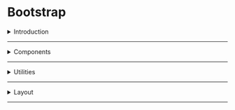 # Bootstrap

<details>
<summary>Introduction</summary>

### Introduction
Bootstrap is a large collection of predefined reusable Code Snippets written in HTML, CSS, and Javascript.  

##### Code Snippets 
* Buttons
* Cards
* ...etc.

It is created by Twitter. The Bootstrap is developed by Mark Otto at Twitter.
we can say Bootstrap is a css library.

##### Advantages
* __Time Saving__: We cannot build everything from scratch. We just use Bootstrap predefined reusable code snippets classNames.
* __Customizable__: Bootstrap themes and templates can be customized as per our project requirement.
* __Easy to Use__: Bootstrap is very simple to use. The setup process doesn't take too long and is relatively easy, even for beginners.

##### apply Bootstrap
To use the Code Snippets provided by Bootstrap, we need to add a piece of code within the HTML head element. We call it Bootstrap CDN.

CDN : Content Delivery Network

```HTML 
<!doctype html>
<html lang="en">
  <head>
    <meta charset="utf-8">
    <meta name="viewport" content="width=device-width, initial-scale=1">
    <title>Bootstrap demo</title>

<!--Bootstrap CDN-->
    <link href="https://cdn.jsdelivr.net/npm/bootstrap@5.3.0-alpha3/dist/css/bootstrap.min.css" rel="stylesheet" integrity="sha384-KK94CHFLLe+nY2dmCWGMq91rCGa5gtU4mk92HdvYe+M/SXH301p5ILy+dN9+nJOZ" crossorigin="anonymous">
  </head>
  <body>
    <h1>Hello, world!</h1>

<!--Bootstrap CDN-->
    <script src="https://cdn.jsdelivr.net/npm/bootstrap@5.3.0-alpha3/dist/js/bootstrap.bundle.min.js" integrity="sha384-ENjdO4Dr2bkBIFxQpeoTz1HIcje39Wm4jDKdf19U8gI4ddQ3GYNS7NTKfAdVQSZe" crossorigin="anonymous"></script>
  </body>
</html>
```


##### Bootstrap version
`bootstrap 5.3.0`
</details>

---

<details>
<summary>Components</summary>

### Bootstrap Components
* Buttons
* Carousel
* Navbar
* Modal

##### button
* btn-primary
* btn-outline-primary
* btn-sm
* btn-block

```HTML 
<button class="btn btn-success">Get Started</button>
<button class="btn btn-danger">Get Started</button>
```
</details>

---

<details>
<summary>Utilities</summary>

### Bootstrap Utilities

* colors
  - text-primary
* text
  - text-lowercase
* Background
  - bg-primary
  - bg-transparent
* margin & padding
  - `m-4`  
  - `p-4`
* Flex
  

##### Flex box
```HTML 
<div class="d-flex flex-row justify-content-start">
      <h1 class="flex-item">Flex Item 1</h1>
      <h1 class="flex-item">Flex Item 2</h1>
      <h1 class="flex-item">Flex Item 3</h1>
  </div>   
```

</details>

---

<details>
<summary>Layout</summary>

### Bootstrap Layout

##### Responsive
We can make a page responsive by using the Bootstrap Grid System which helps us to create columns and rows to build a responsive layout of the page.

##### Bootstrap Grid System
Bootstrap Grid System is a collection of reusable code snippets to create responsive layouts. It is made up of __containers__, __rows__, and __columns__.

It uses a 12 column layout system. We can create up to twelve columns across the page.

* Container : The purpose of a container is to hold rows and columns.

* Row : The purpose of a row is to wrap all the columns.

* Column : We should place the columns inside a row and the content inside a column.The number of columns we specify should be a number in the range of 1 to 12.


```HTML 
 <!--Bootstrap Grid System-->
    <div class="container">
      <div class="row">
          <div class="col-sm-12 col-lg-6 bg-primary">
            <p>Column</p>
          </div>
          <div class="col-sm-12 col-lg-6 bg-success">
            <p>Column</p>
          </div>
      </div>
    </div>
```

##### Bootstrap Breakpoints
* col-4
* col-sm-4
* col-md-4
* col-lg-4
* col-xl-4


##### Display Utilities
* d-none
* d-sm-none
* d-md-none
</details>

---
